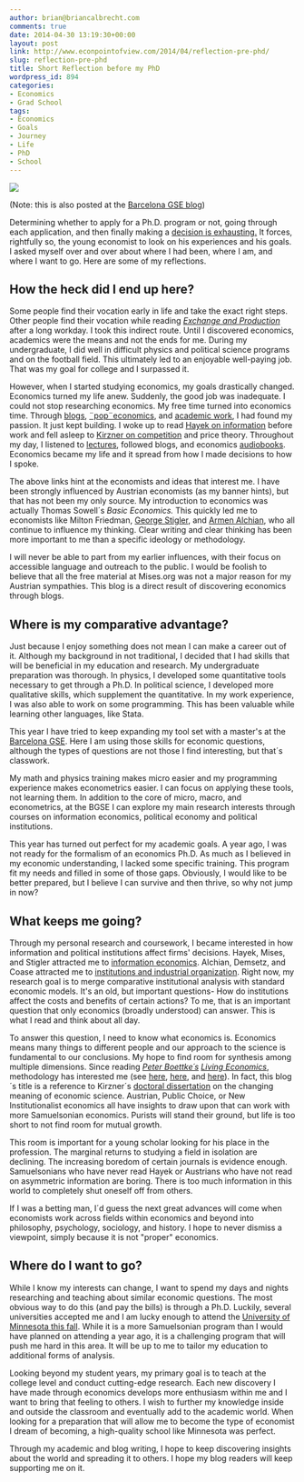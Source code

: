 ```yaml
---
author: brian@briancalbrecht.com
comments: true
date: 2014-04-30 13:19:30+00:00
layout: post
link: http://www.econpointofview.com/2014/04/reflection-pre-phd/
slug: reflection-pre-phd
title: Short Reflection before my PhD
wordpress_id: 894
categories:
- Economics
- Grad School
tags:
- Economics
- Goals
- Journey
- Life
- PhD
- School
---
```


![](http://aussalorens.files.wordpress.com/2013/10/zoolander.jpg)

(Note: this is also posted at the [Barcelona GSE blog](http://thevoice.barcelonagse.eu/2014/04/30/transitioning-from-the-bgse-to-a-phd/))

Determining whether to apply for a Ph.D. program or not, going through each application, and then finally making a [decision is exhausting.](http://www.econpointofview.com/2014/04/big-announcement-from-my-small-blog/) It forces, rightfully so, the young economist to look on his experiences and his goals. I asked myself over and over about where I had been, where I am, and where I want to go. Here are some of my reflections.


## How the heck did I end up here?


Some people find their vocation early in life and take the exact right steps. Other people find their vocation while reading [_Exchange and Production_](http://www.amazon.com/Exchange-Production-Competition-Coordination-Control/dp/0534013201) after a long workday. I took this indirect route. Until I discovered economics, academics were the means and not the ends for me. During my undergraduate, I did well in difficult physics and political science programs and on the football field. This ultimately led to an enjoyable well-paying job. That was my goal for college and I surpassed it.

However, when I started studying economics, my goals drastically changed. Economics turned my life anew. Suddenly, the good job was inadequate. I could not stop researching economics. My free time turned into economics time. Through [blogs](http://consultingbyrpm.com/blog), [¨pop¨economics](http://www.amazon.com/Armchair-Economist-Economics-Everyday-Life/dp/0029177766), and [academic work](http://www.colorado.edu/ibs/eb/alston/econ4504/readings/The%20Nature%20of%20the%20Firm%20by%20Coase.pdf), I had found my passion. It just kept building. I woke up to read [Hayek on information](http://www.aeaweb.org/aer/top20/35.4.519-530.pdf) before work and fell asleep to [Kirzner on competition](http://www.econpointofview.com/2013/10/well-put-my-friend-11/) and price theory. Throughout my day, I listened to [lectures](http://mises.org/rothspeak/murray.asp), followed blogs, and economics [audiobooks](http://mises.org/media/categories/139/Human-Action-A-Treatise-on-Economics). Economics became my life and it spread from how I made decisions to how I spoke.<!-- more -->

The above links hint at the economists and ideas that interest me. I have been strongly influenced by Austrian economists (as my banner hints), but that has not been my only source. My introduction to economics was actually Thomas Sowell´s _Basic Economics._ This quickly led me to economists like Milton Friedman, [George Stigler](http://www.econpointofview.com/2013/09/stigler-chapter-1-introduction-to-economic-analysis/), and [Armen Alchian](http://www.econpointofview.com/2013/09/kirzner-and-alchiandemsetz-on-the-firm/), who all continue to influence my thinking. Clear writing and clear thinking has been more important to me than a specific ideology or methodology.

I will never be able to part from my earlier influences, with their focus on accessible language and outreach to the public. I would be foolish to believe that all the free material at Mises.org was not a major reason for my Austrian sympathies. This blog is a direct result of discovering economics through blogs.


## Where is my comparative advantage?


Just because I enjoy something does not mean I can make a career out of it. Although my background in not traditional, I decided that I had skills that will be beneficial in my education and research. My undergraduate preparation was thorough. In physics, I developed some quantitative tools necessary to get through a Ph.D. In political science, I developed more qualitative skills, which supplement the quantitative. In my work experience, I was also able to work on some programming. This has been valuable while learning other languages, like Stata.

This year I have tried to keep expanding my tool set with a master's at the [Barcelona GSE](http://www.barcelonagse.eu/). Here I am using those skills for economic questions, although the types of questions are not those I find interesting, but that´s classwork.

My math and physics training makes micro easier and my programming experience makes econometrics easier. I can focus on applying these tools, not learning them. In addition to the core of micro, macro, and econometrics, at the BGSE I can explore my main research interests through courses on information economics, political economy and political institutions.

This year has turned out perfect for my academic goals. A year ago, I was not ready for the formalism of an economics Ph.D. As much as I believed in my economic understanding, I lacked some specific training. This program fit my needs and filled in some of those gaps. Obviously, I would like to be better prepared, but I believe I can survive and then thrive, so why not jump in now?


## What keeps me going?


Through my personal research and coursework, I became interested in how information and political institutions affect firms' decisions. Hayek, Mises, and Stigler attracted me to [information economics](http://www.econpointofview.com/2013/10/talking-past-each-other/). Alchian, Demsetz, and Coase attracted me to [institutions and industrial organization](http://www.aeaweb.org/aer/top20/62.5.777-795.pdf). Right now, my research goal is to merge comparative institutional analysis with standard economic models. It's an old, but important questions- How do institutions affect the costs and benefits of certain actions? To me, that is an important question that only economics (broadly understood) can answer. This is what I read and think about all day.

To answer this question, I need to know what economics is. Economics means many things to different people and our approach to the science is fundamental to our conclusions. My hope to find room for synthesis among multiple dimensions. Since reading _[Peter Boettke´s](http://www.peter-boettke.com/) [_Living Economics_](http://www.amazon.com/Living-Economics-Yesterday-Independent-Political/dp/1598130757)_, methodology has interested me (see [here](http://www.econpointofview.com/2013/09/stigler-chapter-1-introduction-to-economic-analysis/), [here](http://www.econpointofview.com/2014/03/methodology-young-economist/), and [here](http://www.econpointofview.com/2014/01/two-ways-to-paint-or-teach-economics/)). In fact, this blog´s title is a reference to Kirzner´s [doctoral dissertation](http://mises.org/books/pointofview.pdf) on the changing meaning of economic science. Austrian, Public Choice, or New Institutionalist economics all have insights to draw upon that can work with more Samuelsonian economics. Purists will stand their ground, but life is too short to not find room for mutual growth.

This room is important for a young scholar looking for his place in the profession. The marginal returns to studying a field in isolation are declining. The increasing boredom of certain journals is evidence enough. Samuelsonians who have never read Hayek or Austrians who have not read on asymmetric information are boring. There is too much information in this world to completely shut oneself off from others.

If I was a betting man, I´d guess the next great advances will come when economists work across fields within economics and beyond into philosophy, psychology, sociology, and history. I hope to never dismiss a viewpoint, simply because it is not "proper" economics.


## Where do I want to go?


While I know my interests can change, I want to spend my days and nights researching and teaching about similar economic questions. The most obvious way to do this (and pay the bills) is through a Ph.D. Luckily, several universities accepted me and I am lucky enough to attend the [University of Minnesota this fall](http://www.econpointofview.com/2014/04/big-announcement-from-my-small-blog/). While it is a more Samuelsonian program than I would have planned on attending a year ago, it is a challenging program that will push me hard in this area. It will be up to me to tailor my education to additional forms of analysis.

Looking beyond my student years, my primary goal is to teach at the college level and conduct cutting-edge research. Each new discovery I have made through economics develops more enthusiasm within me and I want to bring that feeling to others. I wish to further my knowledge inside and outside the classroom and eventually add to the academic world. When looking for a preparation that will allow me to become the type of economist I dream of becoming, a high-quality school like Minnesota was perfect.

Through my academic and blog writing, I hope to keep discovering insights about the world and spreading it to others. I hope my blog readers will keep supporting me on it.
